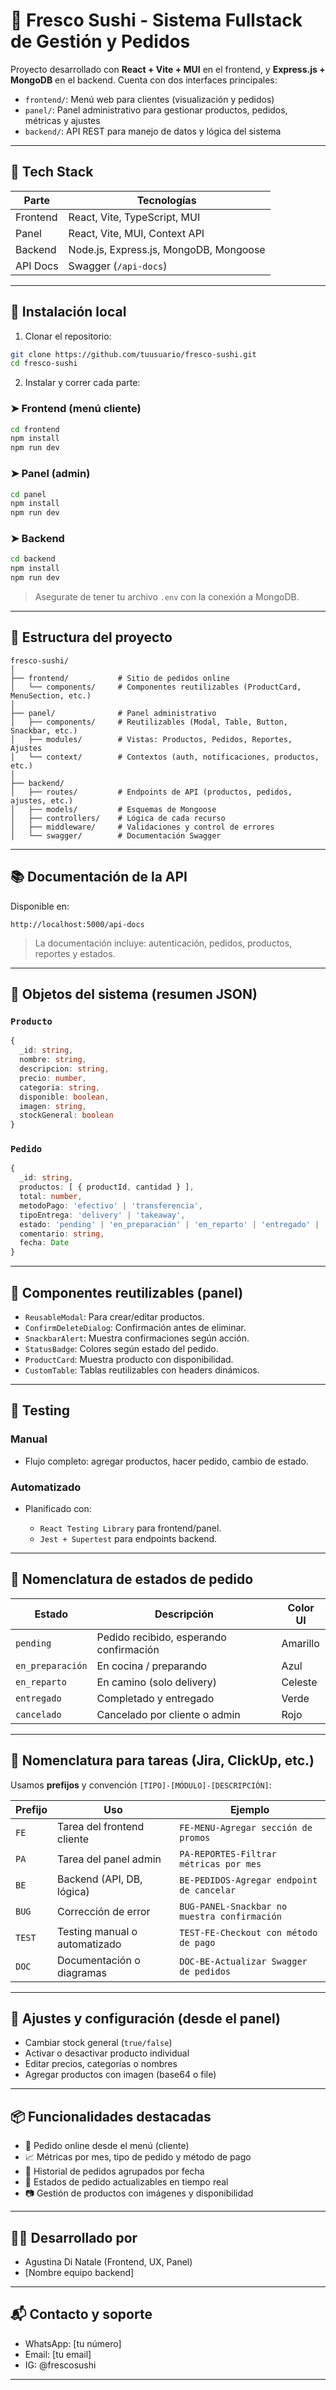 # 🍣 Fresco Sushi - Sistema Fullstack de Gestión y Pedidos

Proyecto desarrollado con **React + Vite + MUI** en el frontend, y **Express.js + MongoDB** en el backend. Cuenta con dos interfaces principales:

- `frontend/`: Menú web para clientes (visualización y pedidos)
- `panel/`: Panel administrativo para gestionar productos, pedidos, métricas y ajustes
- `backend/`: API REST para manejo de datos y lógica del sistema

---

## 🧱 Tech Stack

| Parte      | Tecnologías                             |
|------------|------------------------------------------|
| Frontend   | React, Vite, TypeScript, MUI             |
| Panel      | React, Vite, MUI, Context API            |
| Backend    | Node.js, Express.js, MongoDB, Mongoose   |
| API Docs   | Swagger (`/api-docs`)                    |

---

## 🚀 Instalación local

1. Clonar el repositorio:

```bash
git clone https://github.com/tuusuario/fresco-sushi.git
cd fresco-sushi
````

2. Instalar y correr cada parte:

### ➤ Frontend (menú cliente)

```bash
cd frontend
npm install
npm run dev
```

### ➤ Panel (admin)

```bash
cd panel
npm install
npm run dev
```

### ➤ Backend

```bash
cd backend
npm install
npm run dev
```

> Asegurate de tener tu archivo `.env` con la conexión a MongoDB.

---

## 📂 Estructura del proyecto

```
fresco-sushi/
│
├── frontend/           # Sitio de pedidos online
│   └── components/     # Componentes reutilizables (ProductCard, MenuSection, etc.)
│
├── panel/              # Panel administrativo
│   ├── components/     # Reutilizables (Modal, Table, Button, Snackbar, etc.)
│   ├── modules/        # Vistas: Productos, Pedidos, Reportes, Ajustes
│   └── context/        # Contextos (auth, notificaciones, productos, etc.)
│
├── backend/
│   ├── routes/         # Endpoints de API (productos, pedidos, ajustes, etc.)
│   ├── models/         # Esquemas de Mongoose
│   ├── controllers/    # Lógica de cada recurso
│   ├── middleware/     # Validaciones y control de errores
│   └── swagger/        # Documentación Swagger
```

---

## 📚 Documentación de la API

Disponible en:

```
http://localhost:5000/api-docs
```

> La documentación incluye: autenticación, pedidos, productos, reportes y estados.

---

## 🧾 Objetos del sistema (resumen JSON)

### `Producto`

```ts
{
  _id: string,
  nombre: string,
  descripcion: string,
  precio: number,
  categoria: string,
  disponible: boolean,
  imagen: string,
  stockGeneral: boolean
}
```

### `Pedido`

```ts
{
  _id: string,
  productos: [ { productId, cantidad } ],
  total: number,
  metodoPago: 'efectivo' | 'transferencia',
  tipoEntrega: 'delivery' | 'takeaway',
  estado: 'pending' | 'en_preparación' | 'en_reparto' | 'entregado' | 'cancelado',
  comentario: string,
  fecha: Date
}
```

---

## 🎨 Componentes reutilizables (panel)

* `ReusableModal`: Para crear/editar productos.
* `ConfirmDeleteDialog`: Confirmación antes de eliminar.
* `SnackbarAlert`: Muestra confirmaciones según acción.
* `StatusBadge`: Colores según estado del pedido.
* `ProductCard`: Muestra producto con disponibilidad.
* `CustomTable`: Tablas reutilizables con headers dinámicos.

---

## 🧪 Testing

### Manual

* Flujo completo: agregar productos, hacer pedido, cambio de estado.

### Automatizado

* Planificado con:

  * `React Testing Library` para frontend/panel.
  * `Jest + Supertest` para endpoints backend.

---

## 🚦 Nomenclatura de estados de pedido

| Estado           | Descripción                             | Color UI |
| ---------------- | --------------------------------------- | -------- |
| `pending`      | Pedido recibido, esperando confirmación | Amarillo |
| `en_preparación` | En cocina / preparando                  | Azul     |
| `en_reparto`     | En camino (solo delivery)               | Celeste  |
| `entregado`      | Completado y entregado                  | Verde    |
| `cancelado`      | Cancelado por cliente o admin           | Rojo     |

---

## 🧩 Nomenclatura para tareas (Jira, ClickUp, etc.)

Usamos **prefijos** y convención `[TIPO]-[MÓDULO]-[DESCRIPCIÓN]`:

| Prefijo | Uso                           | Ejemplo                                      |
| ------- | ----------------------------- | -------------------------------------------- |
| `FE`    | Tarea del frontend cliente    | `FE-MENU-Agregar sección de promos`          |
| `PA`    | Tarea del panel admin         | `PA-REPORTES-Filtrar métricas por mes`       |
| `BE`    | Backend (API, DB, lógica)     | `BE-PEDIDOS-Agregar endpoint de cancelar`    |
| `BUG`   | Corrección de error           | `BUG-PANEL-Snackbar no muestra confirmación` |
| `TEST`  | Testing manual o automatizado | `TEST-FE-Checkout con método de pago`        |
| `DOC`   | Documentación o diagramas     | `DOC-BE-Actualizar Swagger de pedidos`       |

---

## 🧠 Ajustes y configuración (desde el panel)

* Cambiar stock general (`true/false`)
* Activar o desactivar producto individual
* Editar precios, categorías o nombres
* Agregar productos con imagen (base64 o file)

---

## 📦 Funcionalidades destacadas

* 🛒 Pedido online desde el menú (cliente)
* 📈 Métricas por mes, tipo de pedido y método de pago
* 🧾 Historial de pedidos agrupados por fecha
* 🔄 Estados de pedido actualizables en tiempo real
* 📷 Gestión de productos con imágenes y disponibilidad

---

## 🧑‍💻 Desarrollado por

* Agustina Di Natale (Frontend, UX, Panel)
* \[Nombre equipo backend]

---

## 📬 Contacto y soporte

* WhatsApp: \[tu número]
* Email: \[tu email]
* IG: @frescosushi

---
